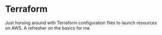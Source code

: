 # Terraform

Just horsing around with Terraform configuration files to launch resources on AWS. A refresher on the basics for me.